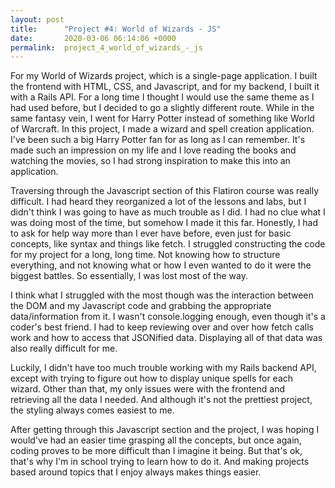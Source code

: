 ```yaml
---
layout: post
title:      "Project #4: World of Wizards - JS"
date:       2020-03-06 06:14:06 +0000
permalink:  project_4_world_of_wizards_-_js
---
```



For my World of Wizards project, which is a single-page application. I built the frontend with HTML, CSS, and Javascript, and for my backend, I built it with a Rails API. For a long time I thought I would use the same theme as I had used before, but I decided to go a slightly different route. While in the same fantasy vein, I went for Harry Potter instead of something like World of Warcraft. In this project, I made a wizard and spell creation application. I've been such a big Harry Potter fan for as long as I can remember. It's made such an impression on my life and I love reading the books and watching the movies, so I had strong inspiration to make this into an application. 

Traversing through the Javascript section of this Flatiron course was really difficult. I had heard they reorganized a lot of the lessons and labs, but I didn't think I was going to have as much trouble as I did. I had no clue what I was doing most of the time, but somehow I made it this far. Honestly, I had to ask for help way more than I ever have before, even just for basic concepts, like syntax and things like fetch. I struggled constructing the code for my project for a long, long time. Not knowing how to structure everything, and not knowing what or how I even wanted to do it were the biggest battles. So essentially, I was lost most of the way. 

I think what I struggled with the most though was the interaction between the DOM and my Javascript code and grabbing the appropriate data/information from it. I wasn't console.logging enough, even though it's a coder's best friend. I had to keep reviewing over and over how fetch calls work and how to access that JSONified data. Displaying all of that data was also really difficult for me. 

Luckily, I didn't have too much trouble working with my Rails backend API, except with trying to figure out how to display unique spells for each wizard. Other than that, my only issues were with the frontend and retrieving all the data I needed. And although it's not the prettiest project, the styling always comes easiest to me. 

After getting through this Javascript section and the project, I was hoping I would've had an easier time grasping all the concepts, but once again, coding proves to be more difficult than I imagine it being. But that's ok, that's why I'm in school trying to learn how to do it. And making projects based around topics that I enjoy always makes things easier. 
